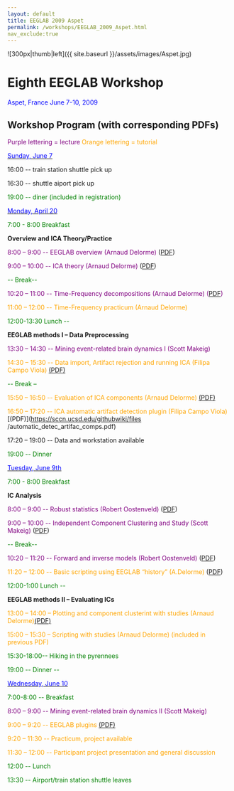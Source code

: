 ```yaml
---
layout: default
title: EEGLAB 2009 Aspet 
permalink: /workshops/EEGLAB_2009_Aspet.html
nav_exclude:true
---
```


![300px\|thumb\|left]({{ site.baseurl }}/assets/images/Aspet.jpg)

Eighth EEGLAB Workshop
======================

<span style="color: blue">Aspet, France June 7-10, 2009</span>



Workshop Program (with corresponding PDFs)
------------------------------------------

<span style="color: purple">Purple lettering = lecture</span>
<span style="color: orange">Orange lettering = tutorial</span>

<u><span style="color: blue">Sunday, June 7</span></u>


16:00 -- train station shuttle pick up

16:30 -- shuttle aiport pick up

<font color = green>


19:00 -- diner (included in registration)</font>

<u><span style="color: blue">Monday, April 20</span></u>


<font color = green>7:00 - 8:00 Breakfast</font>

<!-- -->


**Overview and ICA Theory/Practice**



<span style="color: purple">8:00 – 9:00 -- EEGLAB overview (Arnaud Delorme) </span>
([PDF](https://sccn.ucsd.edu/githubwiki/files/lecture_eeglaboverview2.pdf))

<span style="color: purple">9:00 – 10:00 -- ICA theory (Arnaud Delorme) </span> ([PDF](https://sccn.ucsd.edu/githubwiki/files/lecture_ica.pdf))


<font color = green>-- Break--</font>
<br>

<font color = purple>10:20 – 11:00 -- Time-Frequency decompositions (Arnaud Delorme) ([PDF](https://sccn.ucsd.edu/githubwiki/files/lecture_timefreq.pdf))</font>

<font color = orange>11:00 – 12:00 -- Time-Frequency practicum (Arnaud Delorme) </font>

<!-- -->


<font color = green>12:00-13:30 Lunch --</font>

<!-- -->


**EEGLAB methods I – Data Preprocessing**




<span style="color: purple">13:30 – 14:30 -- Mining event-related brain dynamics I (Scott Makeig)</span>



<span style="color: orange"> 14:30 – 15:30 -- Data import, Artifact rejection and running ICA (Filipa Campo Viola)</span> [(PDF)](https://sccn.ucsd.edu/githubwiki/files/practicum_1_data_import_artifreject.pdf)

<span style="color: green">-- Break –</span>

<span style="color: orange"> 15:50 – 16:50 -- Evaluation of ICA components (Arnaud Delorme) </span> [(PDF)](https://sccn.ucsd.edu/githubwiki/files/practicum_3_evaluateics2.pdf)

<span style="color: orange">16:50 – 17:20 -- ICA automatic artifact detection plugin (Filipa Campo Viola) </span> [(PDF)](https://sccn.ucsd.edu/githubwiki/files
/automatic_detec_artifac_comps.pdf)

17:20 – 19:00 -- Data and workstation available



<font color = green>19:00 -- Dinner</font>

<u><span style="color: blue">Tuesday, June 9th</span></u>


<font color = green>7:00 - 8:00 Breakfast</font>

<!-- -->


**IC Analysis**


<font color = purple>8:00 – 9:00 -- Robust statistics (Robert Oostenveld) </font> ([PDF](https://sccn.ucsd.edu/githubwiki/files/robust_statistics_aspet2009.pdf))

<span style="color: purple">9:00 – 10:00 -- Independent Component Clustering and Study (Scott Makeig) </span> ([PDF](https://sccn.ucsd.edu/githubwiki/files/eeglab_aspet_clustering09.pdf))

<font color = green>-- Break--</font>

<font color = purple>10:20 – 11:20 -- Forward and inverse models (Robert Oostenveld) </font> ([PDF](https://sccn.ucsd.edu/githubwiki/files/forward_and_inverse_models_aspet2009.pdf))

<font color = orange>11:20 – 12:00 -- Basic scripting using EEGLAB “history” (A.Delorme)</font> ([PDF](https://sccn.ucsd.edu/githubwiki/files/practicum_4_basic_scripting.pdf))
<br>

<span style="color: green">12:00-1:00 Lunch --</span>



**EEGLAB methods II – Evaluating ICs**


<font color = orange>13:00 – 14:00 – Plotting and component clusterint
with studies (Arnaud Delorme)</font>[(PDF)](https://sccn.ucsd.edu/githubwiki/files/practicum_9_studyplotedit2.pdf)

<font color = orange>15:00 – 15:30 – Scripting with studies (Arnaud Delorme) (included in previous PDF)</font>

<!-- -->


<font color = green>15:30-18:00-- Hiking in the pyrennees</font>

<!-- -->


<span style="color: green">19:00 -- Dinner --</span>

<u><span style="color: blue">Wednesday, June 10</span></u>


<span style="color: green">7:00-8:00 -- Breakfast</span>

<!-- -->



<span style="color: purple">8:00 – 9:00 -- Mining event-related brain dynamics II (Scott Makeig)</span>

<span style="color: orange">9:00 – 9:20 -- EEGLAB plugins</span> [(PDF)](https://sccn.ucsd.edu/githubwiki/files/eeglab_plugins2.pdf)
<!-- -->



<span style="color: orange">9:20 – 11:30 -- Practicum, project available</span>

<span style="color: orange">11:30 – 12:00 -- Participant project presentation and general discussion</span>

<!-- -->


<span style="color: green">12:00 -- Lunch</span>

<!-- -->


<span style="color: green">13:30 -- Airport/train station shuttle leaves</span>

